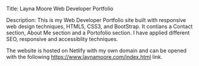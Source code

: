Title: Layna Moore Web Developer Portfolio

Description: This is my Web Developer Portfolio site built with responsive web design techniques, HTML5, CSS3, and BootStrap. It contians a Contact section, About Me section and a Portofolio section. I have applied different SEO, responsive and accessiblity techniques. 

The website is hosted on Netlify with my own domain and can be opened with the following https://www.laynamoore.com/index.html link.